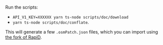 Run the scripts:

- `API_V1_KEY=XXXXXX yarn ts-node scripts/doc/download`
- `yarn ts-node scripts/doc/conflate`.

This will generate a few `.osmPatch.json` files, which you can import using [the fork of RapiD](https://osm-nz.github.io/RapiD).
